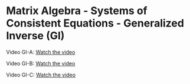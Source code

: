 # Matrix Algebra - Systems of Consistent Equations - Generalized Inverse (GI)


Video GI-A: 
[Watch the video](https://youtu.be/Hq_73DJL58U)


Video GI-B: 
[Watch the video](https://youtu.be/Jn9eykpw0NQ)

Video GI-C: 
[Watch the video](https://youtu.be/DJgCDB717Pg)
